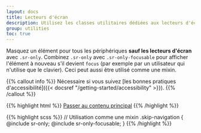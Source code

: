 ```yaml
---
layout: docs
title: Lecteurs d'écran
description: Utilisez les classes utilitaires dédiées aux lecteurs d'écran pour masquer des éléments sur tous les périphériques, sauf les lecteurs d'écran.
group: utilities
toc: true
---
```


Masquez un élément pour tous les périphériques **sauf les lecteurs d'écran** avec `.sr-only`. Combinez `.sr-only` avec `.sr-only-focusable` pour afficher l'élément à nouveau s'il devient `focus` (par exemple par un utilisateur qui n'utilise que le clavier). Ceci peut aussi être utilisé comme une mixin.

{{% callout info %}}
Nécessaire si vous suivez [les bonnes pratiques d'accessibilité]({{< docsref "/getting-started/accessibility" >}}).
{{% /callout %}}

{{% highlight html %}}
<a class="sr-only sr-only-focusable" href="#content">Passer au contenu principal</a>
{{% /highlight %}}

{{% highlight scss %}}
// Utilisation comme une mixin
.skip-navigation {
  @include sr-only;
  @include sr-only-focusable;
}
{{% /highlight %}}
